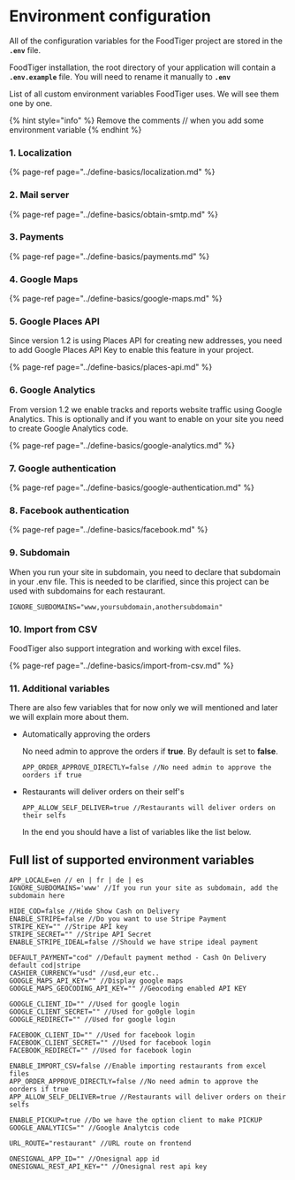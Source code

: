 # Environment configuration

All of the configuration variables for the FoodTiger project are stored in the **`.env`** file.

FoodTiger installation, the root directory of your application will contain a **`.env.example`** file. You will need to rename it manually to **`.env`**

  
List of all custom environment variables FoodTiger uses. We will see them one by one.

{% hint style="info" %}
Remove the comments // when you add some environment variable
{% endhint %}

### **1. Localization** 

{% page-ref page="../define-basics/localization.md" %}

### **2. Mail server**

{% page-ref page="../define-basics/obtain-smtp.md" %}

### **3. Payments**

{% page-ref page="../define-basics/payments.md" %}

### 4. Google Maps

{% page-ref page="../define-basics/google-maps.md" %}

### 5. Google Places API

Since version 1.2 is using Places API for creating new addresses, you need to add Google Places API Key to enable this feature in your project.

{% page-ref page="../define-basics/places-api.md" %}

### 6. Google Analytics

From version 1.2 we enable tracks and reports website traffic using Google Analytics. This is optionally and if you want to enable on your site you need to create Google Analytics code.

{% page-ref page="../define-basics/google-analytics.md" %}

### 7. Google authentication

{% page-ref page="../define-basics/google-authentication.md" %}

### 8. Facebook authentication

{% page-ref page="../define-basics/facebook.md" %}

### 9. Subdomain

When you run your site in subdomain, you need to declare that subdomain in your .env file. This is needed to be clarified, since this project can be used with subdomains for each restaurant.

```text
IGNORE_SUBDOMAINS="www,yoursubdomain,anothersubdomain"
```

### 10. Import from CSV

FoodTiger also support integration and working with excel files. 

{% page-ref page="../define-basics/import-from-csv.md" %}

### 11. Additional variables

There are also few variables that for now only we will mentioned and later we will explain more about them.

* Automatically approving the orders  
  
  No need admin to approve the orders if **true**. By default is set to **false**.

  ```text
  APP_ORDER_APPROVE_DIRECTLY=false //No need admin to approve the oorders if true
  ```

* Restaurants will deliver orders on their self's

  ```text
  APP_ALLOW_SELF_DELIVER=true //Restaurants will deliver orders on their selfs
  ```

  
  
  In the end you should have a list of variables like the list below.

## Full list of supported environment variables

```text
APP_LOCALE=en // en | fr | de | es
IGNORE_SUBDOMAINS='www' //If you run your site as subdomain, add the subdomain here

HIDE_COD=false //Hide Show Cash on Delivery
ENABLE_STRIPE=false //Do you want to use Stripe Payment
STRIPE_KEY="" //Stripe API key
STRIPE_SECRET="" //Stripe API Secret
ENABLE_STRIPE_IDEAL=false //Should we have stripe ideal payment

DEFAULT_PAYMENT="cod" //Default payment method - Cash On Delivery default cod|stripe
CASHIER_CURRENCY="usd" //usd,eur etc.. 
GOOGLE_MAPS_API_KEY="" //Display google maps
GOOGLE_MAPS_GEOCODING_API_KEY="" //Geocoding enabled API KEY

GOOGLE_CLIENT_ID="" //Used for google login
GOOGLE_CLIENT_SECRET="" //Used for go0gle login
GOOGLE_REDIRECT="" //Used for google login

FACEBOOK_CLIENT_ID="" //Used for facebook login
FACEBOOK_CLIENT_SECRET="" //Used for facebook login
FACEBOOK_REDIRECT="" //Used for facebook login

ENABLE_IMPORT_CSV=false //Enable importing restaurants from excel files
APP_ORDER_APPROVE_DIRECTLY=false //No need admin to approve the oorders if true
APP_ALLOW_SELF_DELIVER=true //Restaurants will deliver orders on their selfs

ENABLE_PICKUP=true //Do we have the option client to make PICKUP
GOOGLE_ANALYTICS="" //Google Analytcis code

URL_ROUTE="restaurant" //URL route on frontend

ONESIGNAL_APP_ID="" //Onesignal app id
ONESIGNAL_REST_API_KEY="" //Onesignal rest api key 
```

